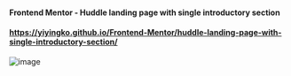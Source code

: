 #### Frontend Mentor - Huddle landing page with single introductory section
#### https://yiyingko.github.io/Frontend-Mentor/huddle-landing-page-with-single-introductory-section/

![image](https://github.com/yiyingko/Frontend-Mentor/assets/115703682/fb640bcb-46f5-4401-9405-7e342a23c29d)


